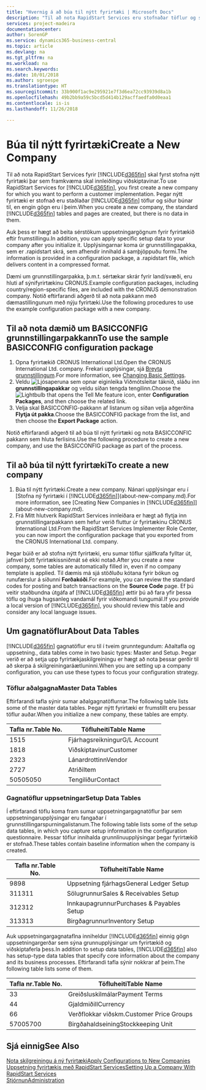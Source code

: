 ```yaml
---
title: "Hvernig á að búa til nýtt fyrirtæki | Microsoft Docs"
description: "Til að nota RapidStart Services eru stofnaðar töflur og síður en engin gögn eru í þeim."
services: project-madeira
documentationcenter: 
author: SorenGP
ms.service: dynamics365-business-central
ms.topic: article
ms.devlang: na
ms.tgt_pltfrm: na
ms.workload: na
ms.search.keywords: 
ms.date: 10/01/2018
ms.author: sgroespe
ms.translationtype: HT
ms.sourcegitcommit: 33b900f1ac9e295921e7f3d6ea72cc93939d8a1b
ms.openlocfilehash: 49b2bb9a59c5bcd5d414b129acffaedfa0d0eaa1
ms.contentlocale: is-is
ms.lasthandoff: 11/26/2018

---
```

# <a name="create-a-new-company"></a><span data-ttu-id="0079b-103">Búa til nýtt fyrirtæki</span><span class="sxs-lookup"><span data-stu-id="0079b-103">Create a New Company</span></span>
<span data-ttu-id="0079b-104">Til að nota RapidStart Services fyrir [!INCLUDE[d365fin](includes/d365fin_md.md)] skal fyrst stofna nýtt fyrirtæki þar sem framkvæma skal innleiðingu viðskiptavinar.</span><span class="sxs-lookup"><span data-stu-id="0079b-104">To use RapidStart Services for [!INCLUDE[d365fin](includes/d365fin_md.md)], you first create a new company for which you want to perform a customer implementation.</span></span> <span data-ttu-id="0079b-105">Þegar nýtt fyrirtæki er stofnað eru staðlaðar [!INCLUDE[d365fin](includes/d365fin_md.md)] töflur og síður búnar til, en engin gögn eru í þeim.</span><span class="sxs-lookup"><span data-stu-id="0079b-105">When you create a new company, the standard [!INCLUDE[d365fin](includes/d365fin_md.md)] tables and pages are created, but there is no data in them.</span></span>

<span data-ttu-id="0079b-106">Auk þess er hægt að beita sérstökum uppsetningargögnum fyrir fyrirtækið eftir frumstillingu.</span><span class="sxs-lookup"><span data-stu-id="0079b-106">In addition, you can apply specific setup data to your company after you initialize it.</span></span> <span data-ttu-id="0079b-107">Upplýsingarnar koma úr grunnstillingapakka, sem er .rapidstart skrá, sem afhendir innihald á samþjöppuðu formi.</span><span class="sxs-lookup"><span data-stu-id="0079b-107">The information is provided in a configuration package, a .rapidstart file, which delivers content in a compressed format.</span></span>  

<span data-ttu-id="0079b-108">Dæmi um grunnstillingarpakka, þ.m.t. sértækar skrár fyrir land/svæði, eru hluti af sýnifyrirtækinu CRONUS.</span><span class="sxs-lookup"><span data-stu-id="0079b-108">Example configuration packages, including country/region-specific files, are included with the CRONUS demonstration company.</span></span> <span data-ttu-id="0079b-109">Notið eftirfarandi aðgerð til að nota pakkann með dæmastillingunum með nýju fyrirtæki.</span><span class="sxs-lookup"><span data-stu-id="0079b-109">Use the following procedures to use the example configuration package with a new company.</span></span>  

## <a name="to-use-the-sample-basicconfig-configuration-package"></a><span data-ttu-id="0079b-110">Til að nota dæmið um BASICCONFIG grunnstillingarpakkann</span><span class="sxs-lookup"><span data-stu-id="0079b-110">To use the sample BASICCONFIG configuration package</span></span>  
1. <span data-ttu-id="0079b-111">Opna fyrirtækið CRONUS International Ltd.</span><span class="sxs-lookup"><span data-stu-id="0079b-111">Open the CRONUS International Ltd. company.</span></span> <span data-ttu-id="0079b-112">Frekari upplýsingar, sjá [Breyta grunnstillingum](ui-change-basic-settings.md).</span><span class="sxs-lookup"><span data-stu-id="0079b-112">For more information, see [Changing Basic Settings](ui-change-basic-settings.md).</span></span>
2. <span data-ttu-id="0079b-113">Veldu ![Ljósaperuna sem opnar eiginleika Viðmótsleitar](media/ui-search/search_small.png "Segðu mér hvað þú vilt gera") táknið, sláðu inn **grunnstillingapakkar** og veldu síðan tengda tengilinn.</span><span class="sxs-lookup"><span data-stu-id="0079b-113">Choose the ![Lightbulb that opens the Tell Me feature](media/ui-search/search_small.png "Tell me what you want to do") icon, enter **Configuration Packages**, and then choose the related link.</span></span>  
3. <span data-ttu-id="0079b-114">Velja skal BASICCONFIG-pakkann af listanum og síðan velja aðgerðina **Flytja út pakka**.</span><span class="sxs-lookup"><span data-stu-id="0079b-114">Choose the BASICCONFIG package from the list, and then choose the **Export Package** action.</span></span>  

<span data-ttu-id="0079b-115">Notið eftirfarandi aðgerð til að búa til nýtt fyrirtæki og nota BASICCONFIC pakkann sem hluta ferlisins.</span><span class="sxs-lookup"><span data-stu-id="0079b-115">Use the following procedure to create a new company, and use the BASICCONFIG package as part of the process.</span></span>  

## <a name="to-create-a-new-company"></a><span data-ttu-id="0079b-116">Til að búa til nýtt fyrirtæki</span><span class="sxs-lookup"><span data-stu-id="0079b-116">To create a new company</span></span>  
1. <span data-ttu-id="0079b-117">Búa til nýtt fyrirtæki.</span><span class="sxs-lookup"><span data-stu-id="0079b-117">Create a new company.</span></span> <span data-ttu-id="0079b-118">Nánari upplýsingar eru í [Stofna ný fyrirtæki í [!INCLUDE[d365fin](includes/d365fin_md.md)]](about-new-company.md).</span><span class="sxs-lookup"><span data-stu-id="0079b-118">For more information, see [Creating New Companies in [!INCLUDE[d365fin](includes/d365fin_md.md)]](about-new-company.md).</span></span>
2. <span data-ttu-id="0079b-119">Frá Mitt hlutverk RapidStart Services innleiðara er hægt að flytja inn grunnstillingarpakkann sem hefur verið fluttur úr fyrirtækinu CRONUS International Ltd.</span><span class="sxs-lookup"><span data-stu-id="0079b-119">From the RapidStart Services Implementer Role Center, you can now import the configuration package that you exported from the CRONUS International Ltd. company.</span></span>

<span data-ttu-id="0079b-120">Þegar búið er að stofna nýtt fyrirtæki, eru sumar töflur sjálfkrafa fylltar út, jafnvel þótt fyrirtækissniðmát sé ekki notað.</span><span class="sxs-lookup"><span data-stu-id="0079b-120">After you create a new company, some tables are automatically filled in, even if no company template is applied.</span></span> <span data-ttu-id="0079b-121">Til dæmis má sjá stöðluðu kótana fyrir bókun og runufærslur á síðunni **Forðakóði**.</span><span class="sxs-lookup"><span data-stu-id="0079b-121">For example, you can review the standard codes for posting and batch transactions on the **Source Code** page.</span></span> <span data-ttu-id="0079b-122">Ef þú veitir staðbundna útgáfa af [!INCLUDE[d365fin](includes/d365fin_md.md)] ættir þú að fara yfir þessa töflu og íhuga hugsanleg vandamál fyrir viðkomandi tungumál.</span><span class="sxs-lookup"><span data-stu-id="0079b-122">If you provide a local version of [!INCLUDE[d365fin](includes/d365fin_md.md)], you should review this table and consider any local language issues.</span></span>

## <a name="about-data-tables"></a><span data-ttu-id="0079b-123">Um gagnatöflur</span><span class="sxs-lookup"><span data-stu-id="0079b-123">About Data Tables</span></span>
[!INCLUDE[d365fin](includes/d365fin_md.md)] <span data-ttu-id="0079b-124">gagnatöflur eru til í tveim grunntegundum: Aðaltafla og uppsetning.</span><span class="sxs-lookup"><span data-stu-id="0079b-124">, data tables come in two basic types: Master and Setup.</span></span> <span data-ttu-id="0079b-125">Þegar verið er að setja upp fyrirtækjaskilgreiningu er hægt að nota þessar gerðir til að skerpa á skilgreiningaráætluninni.</span><span class="sxs-lookup"><span data-stu-id="0079b-125">When you are setting up a company configuration, you can use these types to focus your configuration strategy.</span></span>  

### <a name="master-data-tables"></a><span data-ttu-id="0079b-126">Töflur aðalgagna</span><span class="sxs-lookup"><span data-stu-id="0079b-126">Master Data Tables</span></span>  
<span data-ttu-id="0079b-127">Eftirfarandi tafla sýnir sumar aðalgagnatöflurnar.</span><span class="sxs-lookup"><span data-stu-id="0079b-127">The following table lists some of the master data tables.</span></span> <span data-ttu-id="0079b-128">Þegar nýtt fyrirtæki er frumstillt eru þessar töflur auðar.</span><span class="sxs-lookup"><span data-stu-id="0079b-128">When you initialize a new company, these tables are empty.</span></span>  

|<span data-ttu-id="0079b-129">Tafla nr.</span><span class="sxs-lookup"><span data-stu-id="0079b-129">Table No.</span></span>|<span data-ttu-id="0079b-130">Töfluheiti</span><span class="sxs-lookup"><span data-stu-id="0079b-130">Table Name</span></span>|  
|-------------------|--------------------|  
|<span data-ttu-id="0079b-131">15</span><span class="sxs-lookup"><span data-stu-id="0079b-131">15</span></span>|<span data-ttu-id="0079b-132">Fjárhagsreikningur</span><span class="sxs-lookup"><span data-stu-id="0079b-132">G/L Account</span></span>|  
|<span data-ttu-id="0079b-133">18</span><span class="sxs-lookup"><span data-stu-id="0079b-133">18</span></span>|<span data-ttu-id="0079b-134">Viðskiptavinur</span><span class="sxs-lookup"><span data-stu-id="0079b-134">Customer</span></span>|  
|<span data-ttu-id="0079b-135">23</span><span class="sxs-lookup"><span data-stu-id="0079b-135">23</span></span>|<span data-ttu-id="0079b-136">Lánardrottinn</span><span class="sxs-lookup"><span data-stu-id="0079b-136">Vendor</span></span>|  
|<span data-ttu-id="0079b-137">27</span><span class="sxs-lookup"><span data-stu-id="0079b-137">27</span></span>|<span data-ttu-id="0079b-138">Atriði</span><span class="sxs-lookup"><span data-stu-id="0079b-138">Item</span></span>|  
|<span data-ttu-id="0079b-139">5050</span><span class="sxs-lookup"><span data-stu-id="0079b-139">5050</span></span>|<span data-ttu-id="0079b-140">Tengiliður</span><span class="sxs-lookup"><span data-stu-id="0079b-140">Contact</span></span>|  

### <a name="setup-data-tables"></a><span data-ttu-id="0079b-141">Gagnatöflur uppsetningar</span><span class="sxs-lookup"><span data-stu-id="0079b-141">Setup Data Tables</span></span>  
<span data-ttu-id="0079b-142">Í eftirfarandi töflu koma fram sumar uppsetningargagnatöflur þar sem uppsetningarupplýsingar eru fangaðar í grunnstillingarspurningalistanum.</span><span class="sxs-lookup"><span data-stu-id="0079b-142">The following table lists some of the setup data tables, in which you capture setup information in the configuration questionnaire.</span></span> <span data-ttu-id="0079b-143">Þessar töflur innihalda grunnlínuupplýsingar þegar fyrirtækið er stofnað.</span><span class="sxs-lookup"><span data-stu-id="0079b-143">These tables contain baseline information when the company is created.</span></span>  

|<span data-ttu-id="0079b-144">Tafla nr.</span><span class="sxs-lookup"><span data-stu-id="0079b-144">Table No.</span></span>|<span data-ttu-id="0079b-145">Töfluheiti</span><span class="sxs-lookup"><span data-stu-id="0079b-145">Table Name</span></span>|  
|-------------------|--------------------|  
|<span data-ttu-id="0079b-146">98</span><span class="sxs-lookup"><span data-stu-id="0079b-146">98</span></span>|<span data-ttu-id="0079b-147">Uppsetning fjárhags</span><span class="sxs-lookup"><span data-stu-id="0079b-147">General Ledger Setup</span></span>|  
|<span data-ttu-id="0079b-148">311</span><span class="sxs-lookup"><span data-stu-id="0079b-148">311</span></span>|<span data-ttu-id="0079b-149">Sölugrunnur</span><span class="sxs-lookup"><span data-stu-id="0079b-149">Sales & Receivables Setup</span></span>|  
|<span data-ttu-id="0079b-150">312</span><span class="sxs-lookup"><span data-stu-id="0079b-150">312</span></span>|<span data-ttu-id="0079b-151">Innkaupagrunnur</span><span class="sxs-lookup"><span data-stu-id="0079b-151">Purchases & Payables Setup</span></span>|  
|<span data-ttu-id="0079b-152">313</span><span class="sxs-lookup"><span data-stu-id="0079b-152">313</span></span>|<span data-ttu-id="0079b-153">Birgðagrunnur</span><span class="sxs-lookup"><span data-stu-id="0079b-153">Inventory Setup</span></span>|  

<span data-ttu-id="0079b-154">Auk uppsetningargagnataflna inniheldur [!INCLUDE[d365fin](includes/d365fin_md.md)] einnig gögn uppsetningargerðar sem sýna grunnupplýsingar um fyrirtækið og viðskiptaferla þess.</span><span class="sxs-lookup"><span data-stu-id="0079b-154">In addition to setup data tables, [!INCLUDE[d365fin](includes/d365fin_md.md)] also has setup-type data tables that specify core information about the company and its business processes.</span></span> <span data-ttu-id="0079b-155">Eftirfarandi tafla sýnir nokkrar af þeim.</span><span class="sxs-lookup"><span data-stu-id="0079b-155">The following table lists some of them.</span></span>  

|<span data-ttu-id="0079b-156">Tafla nr.</span><span class="sxs-lookup"><span data-stu-id="0079b-156">Table No.</span></span>|<span data-ttu-id="0079b-157">Töfluheiti</span><span class="sxs-lookup"><span data-stu-id="0079b-157">Table Name</span></span>|  
|-------------------|--------------------|  
|<span data-ttu-id="0079b-158">3</span><span class="sxs-lookup"><span data-stu-id="0079b-158">3</span></span>|<span data-ttu-id="0079b-159">Greiðsluskilmálar</span><span class="sxs-lookup"><span data-stu-id="0079b-159">Payment Terms</span></span>|  
|<span data-ttu-id="0079b-160">4</span><span class="sxs-lookup"><span data-stu-id="0079b-160">4</span></span>|<span data-ttu-id="0079b-161">Gjaldmiðill</span><span class="sxs-lookup"><span data-stu-id="0079b-161">Currency</span></span>|  
|<span data-ttu-id="0079b-162">6</span><span class="sxs-lookup"><span data-stu-id="0079b-162">6</span></span>|<span data-ttu-id="0079b-163">Verðflokkar viðskm.</span><span class="sxs-lookup"><span data-stu-id="0079b-163">Customer Price Groups</span></span>|  
|<span data-ttu-id="0079b-164">5700</span><span class="sxs-lookup"><span data-stu-id="0079b-164">5700</span></span>|<span data-ttu-id="0079b-165">Birgðahaldseining</span><span class="sxs-lookup"><span data-stu-id="0079b-165">Stockkeeping Unit</span></span>|

  

## <a name="see-also"></a><span data-ttu-id="0079b-166">Sjá einnig</span><span class="sxs-lookup"><span data-stu-id="0079b-166">See Also</span></span>  
[<span data-ttu-id="0079b-167">Nota skilgreiningu á ný fyrirtæki</span><span class="sxs-lookup"><span data-stu-id="0079b-167">Apply Configurations to New Companies</span></span>](admin-apply-configuration-to-new-companies.md)  
[<span data-ttu-id="0079b-168">Uppsetning fyrirtækis með RapidStart Services</span><span class="sxs-lookup"><span data-stu-id="0079b-168">Setting Up a Company With RapidStart Services</span></span>](admin-set-up-a-company-with-rapidstart.md)  
[<span data-ttu-id="0079b-169">Stjórnun</span><span class="sxs-lookup"><span data-stu-id="0079b-169">Administration</span></span>](admin-setup-and-administration.md)

